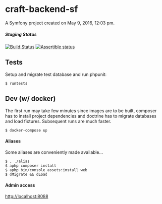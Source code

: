 craft-backend-sf
================

A Symfony project created on May 9, 2016, 12:03 pm.

##### Staging Status

[![Build Status](https://semaphoreci.com/api/v1/projects/1ab935cc-487c-4be9-92a0-b0c90098cd58/1038377/shields_badge.svg)](https://semaphoreci.com/lmem/kraft-backend) [![Assertible status](https://assertible.com/apis/0a0c7a46-c0ff-4fc8-87fc-1cc1e5f933d4/status?api_token=2eF0Xz6R6s6CKi3Y&environment=staging)](https://assertible.com/dashboard#/services/0a0c7a46-c0ff-4fc8-87fc-1cc1e5f933d4/results)


## Tests

Setup and migrate test database and run phpunit:

```
$ runtests
```


## Dev (w/ docker)

The first run may take few minutes since images are to be built,
composer has to install project dependencies and doctrine has to
migrate databases and load fixtures. Subsequent runs are much faster.

```
$ docker-compose up
```

#### Aliases

Some aliases are conveniently made available... 

```
$ . ./alias
$ aphp composer install
$ aphp bin/console assets:install web
$ dMigrate && dLoad
```

#### Admin access
[http://localhost:8088](http://localhost:8088)

